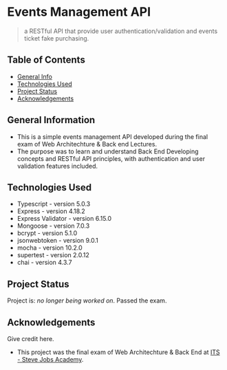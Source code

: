 # Events Management API
> a RESTful API that provide user authentication/validation and events ticket fake purchasing.


## Table of Contents
* [General Info](#general-information)
* [Technologies Used](#technologies-used)
* [Project Status](#project-status)
* [Acknowledgements](#acknowledgements)
<!-- * [License](#license) -->


## General Information
- This is a simple events management API developed during the final exam of Web Architechture & Back end Lectures.
- The purpose was to learn and understand Back End Developing concepts and RESTful API principles, with authentication and user validation features included.
<!-- You don't have to answer all the questions - just the ones relevant to your project. -->


## Technologies Used
- Typescript - version 5.0.3
- Express - version 4.18.2
- Express Validator - version 6.15.0
- Mongoose - version 7.0.3
- bcrypt - version 5.1.0
- jsonwebtoken - version 9.0.1
- mocha - version 10.2.0
- supertest - version 2.0.12
- chai - version 4.3.7


## Project Status
Project is: _no longer being worked on_. Passed the exam.


## Acknowledgements
Give credit here.
- This project was the final exam of Web Architechture & Back End at [ITS - Steve Jobs Academy](https://stevejobs.academy/).
